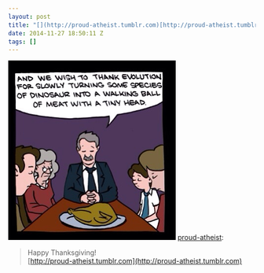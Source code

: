 ```yaml
---
layout: post
title: "[](http://proud-atheist.tumblr.com)[http://proud-atheist.tumblr.com"
date: 2014-11-27 18:50:11 Z
tags: []
---
```

![](/media/2014/11/103739509204.jpg)
[proud-atheist](http://proud-atheist.tumblr.com/post/103739278150/happy-thanksgiving):

> Happy Thanksgiving!  
> [](http://proud-atheist.tumblr.com)[http://proud-atheist.tumblr.com](http://proud-atheist.tumblr.com)

